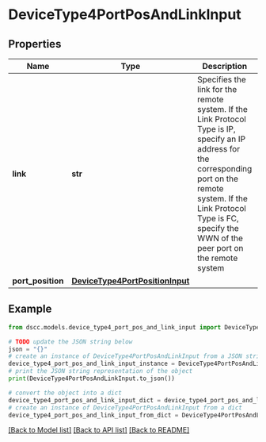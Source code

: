 # DeviceType4PortPosAndLinkInput


## Properties

Name | Type | Description | Notes
------------ | ------------- | ------------- | -------------
**link** | **str** | Specifies the link for the remote system. If the Link Protocol Type is IP, specify an IP address for the corresponding port on the remote system. If the Link Protocol Type is FC, specify the WWN of the peer port on the remote system | 
**port_position** | [**DeviceType4PortPositionInput**](DeviceType4PortPositionInput.md) |  | 

## Example

```python
from dscc.models.device_type4_port_pos_and_link_input import DeviceType4PortPosAndLinkInput

# TODO update the JSON string below
json = "{}"
# create an instance of DeviceType4PortPosAndLinkInput from a JSON string
device_type4_port_pos_and_link_input_instance = DeviceType4PortPosAndLinkInput.from_json(json)
# print the JSON string representation of the object
print(DeviceType4PortPosAndLinkInput.to_json())

# convert the object into a dict
device_type4_port_pos_and_link_input_dict = device_type4_port_pos_and_link_input_instance.to_dict()
# create an instance of DeviceType4PortPosAndLinkInput from a dict
device_type4_port_pos_and_link_input_from_dict = DeviceType4PortPosAndLinkInput.from_dict(device_type4_port_pos_and_link_input_dict)
```
[[Back to Model list]](../README.md#documentation-for-models) [[Back to API list]](../README.md#documentation-for-api-endpoints) [[Back to README]](../README.md)


